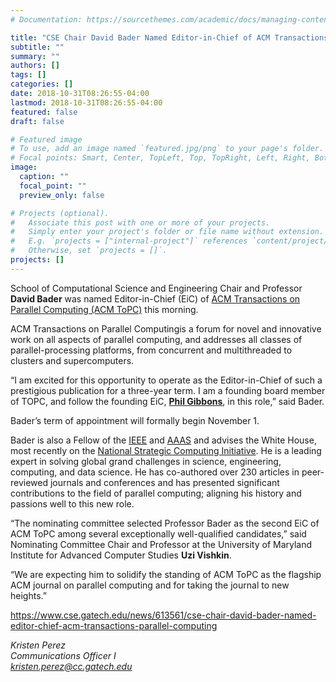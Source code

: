 ```yaml
---
# Documentation: https://sourcethemes.com/academic/docs/managing-content/

title: "CSE Chair David Bader Named Editor-in-Chief of ACM Transactions on Parallel Computing"
subtitle: ""
summary: ""
authors: []
tags: []
categories: []
date: 2018-10-31T08:26:55-04:00
lastmod: 2018-10-31T08:26:55-04:00
featured: false
draft: false

# Featured image
# To use, add an image named `featured.jpg/png` to your page's folder.
# Focal points: Smart, Center, TopLeft, Top, TopRight, Left, Right, BottomLeft, Bottom, BottomRight.
image:
  caption: ""
  focal_point: ""
  preview_only: false

# Projects (optional).
#   Associate this post with one or more of your projects.
#   Simply enter your project's folder or file name without extension.
#   E.g. `projects = ["internal-project"]` references `content/project/deep-learning/index.md`.
#   Otherwise, set `projects = []`.
projects: []
---
```


School of Computational Science and Engineering Chair and Professor **David Bader** was named Editor-in-Chief (EiC) of [ACM Transactions on Parallel Computing (ACM ToPC)](https://topc.acm.org/index.cfm) this morning. 

ACM Transactions on Parallel Computingis a forum for novel and innovative work on all aspects of parallel computing, and addresses all classes of parallel-processing platforms, from concurrent and multithreaded to clusters and supercomputers. 

“I am excited for this opportunity to operate as the Editor-in-Chief of such a prestigious publication for a three-year term. I am a founding board member of TOPC, and follow the founding EiC, [**Phil Gibbons**](http://www.cs.cmu.edu/~gibbons/), in this role,” said Bader.

Bader’s term of appointment will formally begin November 1.

Bader is also a Fellow of the [IEEE](https://www.ieee.org/membership/fellows/index.html) and [AAAS](https://www.aaas.org/fellows/listing?field_last_name_value=&name_combine=&field_institutional_affiliation_value=&field_address_city=&field_address_administrative_area=All&field_address_country_code=All&field_year_elected=&field_primary_aaas_sectio) and advises the White House, most recently on the [National Strategic Computing Initiative](https://www.nitrd.gov/nsci/).  He is a leading expert in solving global grand challenges in science, engineering, computing, and data science. He has co-authored over 230 articles in peer-reviewed journals and conferences and has presented significant contributions to the field of parallel computing; aligning his history and passions well to this new role.

“The nominating committee selected Professor Bader as the second EiC of ACM ToPC among several exceptionally well-qualified candidates,” said Nominating Committee Chair and Professor at the University of Maryland Institute for Advanced Computer Studies **Uzi Vishkin**. 

“We are expecting him to solidify the standing of ACM ToPC as the flagship ACM journal on parallel computing and for taking the journal to new heights.”

https://www.cse.gatech.edu/news/613561/cse-chair-david-bader-named-editor-chief-acm-transactions-parallel-computing

*Kristen Perez*   
*Communications Officer I*   
*kristen.perez@cc.gatech.edu*

